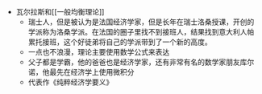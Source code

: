 - 瓦尔拉斯和[[一般均衡理论]]
    - 瑞士人，但是被认为是法国经济学家，但是长年在瑞士洛桑授课，开创的学派称为洛桑学派。在法国的圈子里找不到接班人，结果找到意大利人帕累托接班，这个好徒弟将自己的学派带到了一个新的高度。
    - 一点也不浪漫，理论主要使用数学公式来表达
    - 父子都是学霸，他的爸爸也是经济学家，还有非常有名的数学家朋友库尔诺，他最先在经济学上使用微积分
    - 代表作《纯粹经济学要义》
